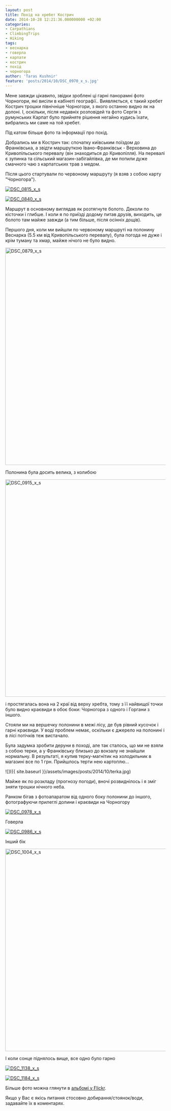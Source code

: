 ```yaml
---
layout: post
title: Похід на хребет Кострич
date: 2014-10-28 12:21:36.000000000 +02:00
categories:
- Carpathians
- ClimbingTrips
- Hiking
tags:
- веснарка
- говерла
- карпати
- кострич
- похід
- чорногора
author: 'Taras Kushnir'
feature: 'posts/2014/10/DSC_0970_x_s.jpg'
---
```


Мене завжди цікавило, звідки зроблені ці гарні панорамні фото Чорногори, які висіли в кабінеті географії.. Виявляється, є такий хребет Кострич трошки північніше Чорногори, з якого останню видно як на долоні. І, оскільки, після недавніх розповідей та фото Сергія з румунських Карпат було прийняте рішення негайно кудись їхати, вибрались ми саме на той хребет.

Під катом більше фото та інформації про похід.

<!--more-->

Добрались ми в Кострич так: спочатку київським поїздом до Франківська, а звідти маршруткою Івано-Франківськ - Верховина до Кривопільського перевалу (він знаходиться до Кривопілля). На перевалі є зупинка та сільський магазин-забігайлівка, де ми попили дуже смачного чаю з карпатських трав з медом.

Після цього стартували по червоному маршруту (я взяв з собою карту "Чорногора").

<a data-flickr-embed="true"  href="https://www.flickr.com/photos/ribtoks/14970900373" title="DSC_0815_x_s"><img src="https://farm4.staticflickr.com/3953/14970900373_1531baa329_b.jpg" alt="DSC_0815_x_s"></a>

<a data-flickr-embed="true"  href="https://www.flickr.com/photos/ribtoks/15591045225" title="DSC_0840_x_s"><img src="https://farm4.staticflickr.com/3941/15591045225_9292e71aa0_b.jpg" alt="DSC_0840_x_s"></a>

Маршрут в основному виглядав як розтягнуте болото. Деколи по кісточки і глибше. І коли я по приїзді додому питав друзів, виходить, це болото там майже завжди (а тим більше, після осінніх дощів).

Першого дня, коли ми вийшли по червоному маршруті на полонину Веснарка (5.5 км від Кривопільського перевалу), була погода не дуже і крім туману та хмар, майже нічого не було видно.

<a data-flickr-embed="true"  href="https://www.flickr.com/photos/ribtoks/14970902313" title="DSC_0879_x_s"><img src="https://farm4.staticflickr.com/3949/14970902313_4e0f7d1dfc_b.jpg" width="1024" height="683" alt="DSC_0879_x_s"></a>

Полонина була досить велика, з колибою

<a data-flickr-embed="true"  href="https://www.flickr.com/photos/ribtoks/14970306664" title="DSC_0915_x_s"><img src="https://farm4.staticflickr.com/3946/14970306664_3aeeda6eb8_b.jpg" width="1024" height="683" alt="DSC_0915_x_s"></a>

і простягалась вона на 2 краї від верху хребта, тому з її найвищої точки було видно краєвиди в обоє боки: Чорногора з одного і Горгани з іншого.

Стояли ми на вершечку полонини в межі лісу, де був рівний кусочок і гарні краєвиди. У воді проблем немає, оскільки є джерело на полонині і в лісі потічків теж вистачало.

Була задумка зробити деруни в поході, але так сталось, що ми не взяли з собою терки, а у Франківську близько до вокзалу не знайшли нормальну. В результаті, я купив терку-магнітик на холодильник в магазині все по 1 грн. Прийшлось терти нею картоплю...

![]({{ site.baseurl }}/assets/images/posts/2014/10/terka.jpg)

Майже як по розкладу (прогнозу погоди), вночі розвиднілось і я зміг зняти трошки нічного неба.

Ранком бігав з фотоапаратом від одного боку полонини до іншого, фотографуючи прилеглі долини і краєвиди на Чорногору

<a data-flickr-embed="true"  href="https://www.flickr.com/photos/ribtoks/15588391391" title="DSC_0978_x_s"><img src="https://farm4.staticflickr.com/3944/15588391391_d804eee808_b.jpg" alt="DSC_0978_x_s"></a>

Говерла

<a data-flickr-embed="true"  href="https://www.flickr.com/photos/ribtoks/15404435719" title="DSC_0986_x_s"><img src="https://farm6.staticflickr.com/5609/15404435719_88e2d01820_b.jpg" alt="DSC_0986_x_s"></a>

Інший бік

<a data-flickr-embed="true"  href="https://www.flickr.com/photos/ribtoks/15567368186" title="DSC_1004_x_s"><img src="https://farm4.staticflickr.com/3945/15567368186_442ee5cf95_b.jpg" width="1024" height="636" alt="DSC_1004_x_s"></a>

І коли сонце піднялось вище, все одно було гарно

<a data-flickr-embed="true"  href="https://www.flickr.com/photos/ribtoks/14970910683" title="DSC_1138_x_s"><img src="https://farm4.staticflickr.com/3951/14970910683_394d84af7a_b.jpg" alt="DSC_1138_x_s"></a>

<a data-flickr-embed="true"  href="https://www.flickr.com/photos/ribtoks/14970913303" title="DSC_1184_x_s"><img src="https://farm4.staticflickr.com/3946/14970913303_b74c6c410c_b.jpg" alt="DSC_1184_x_s"></a>

Більше фото можна глянути в [альбомі у Flickr](https://www.flickr.com/photos/ribtoks/sets/72157648832977456/).

Якщо у Вас є якісь питання стосовно добирання/стоянок/води, задавайте їх в коментарях.
